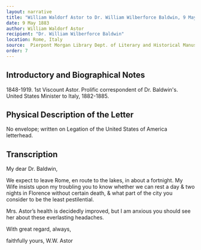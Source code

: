 ```yaml
---
layout: narrative
title: "William Waldorf Astor to Dr. William Wilberforce Baldwin, 9 May 1883"
date: 9 May 1883
author: William Waldorf Astor
recipient: "Dr. William Wilberforce Baldwin"
location: Rome, Italy
source:  Pierpont Morgan Library Dept. of Literary and Historical Manuscripts, MA 3564
order: 7
---
```


## Introductory and Biographical Notes

1848-1919. 1st Viscount Astor. Prolific correspondent of Dr. Baldwin's. United States Minister to Italy, 1882-1885. 

## Physical Description of the Letter

No envelope; written on Legation of the United States of America letterhead. 

## Transcription

My dear Dr. Baldwin, 

We expect to leave Rome, en route to the lakes, in about a fortnight. My Wife insists upon my troubling you to know whether we can rest a day & two nights in Florence without certain death, & what part of the city you consider to be the least pestilential.
    
Mrs. Astor’s health is decidedly improved, but I am anxious you should see her about these everlasting headaches.

With great regard, always,

faithfully yours,  W.W. Astor
